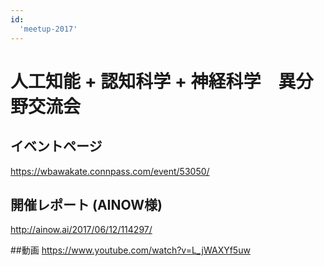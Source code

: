 ```yaml
---
id:
  'meetup-2017'
---
```


# 人工知能 + 認知科学 + 神経科学　異分野交流会

## イベントページ
https://wbawakate.connpass.com/event/53050/

## 開催レポート (AINOW様)
http://ainow.ai/2017/06/12/114297/

##動画
https://www.youtube.com/watch?v=L_jWAXYf5uw
